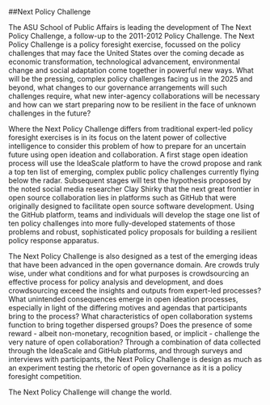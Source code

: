 ##Next Policy Challenge

The ASU School of Public Affairs is leading the development of The Next Policy Challenge, a follow-up to the 2011-2012 Policy Challenge. The Next Policy Challenge is a policy foresight exercise, focussed on the policy challenges that may face the United States over the coming decade as economic transformation, technological advancement, environmental change and social adaptation come together in powerful new ways. What will be the pressing, complex policy challenges facing us in the 2025 and beyond, what changes to our governance arrangements will such challenges require, what new inter-agency collaborations will be necessary and how can we start preparing now to be resilient in the face of unknown challenges in the future?

Where the Next Policy Challenge differs from traditional expert-led policy foresight exercises is in its focus on the latent power of collective intelligence to consider this problem of how to prepare for an uncertain future using open ideation and collaboration. A first stage open ideation process will use the IdeaScale platform to have the crowd propose and rank a top ten list of emerging, complex public policy challenges currently flying below the radar. Subsequent stages will test the hypothesis proposed by the noted social media researcher Clay Shirky that the next great frontier in open source collaboration lies in platforms such as GitHub that were originally designed to facilitate open source software development. Using the GitHub platform, teams and individuals will develop the stage one list of ten policy challenges into more fully-developed statements of those problems and robust, sophisticated policy proposals for building a resilient policy response apparatus.

The Next Policy Challenge is also designed as a test of the emerging ideas that have been advanced in the open governance domain. Are crowds truly wise, under what conditions and for what purposes is crowdsourcing an effective process for policy analysis and development, and does crowdsourcing exceed the insights and outputs from expert-led processes? What unintended consequences emerge in open ideation processes, especially in light of the differing motives and agendas that participants bring to the process? What characteristics of open collaboration systems function to bring together dispersed groups? Does the presence of some reward - albeit non-monetary, recognition based, or implicit - challenge the very nature of open collaboration? Through a combination of data collected through the IdeaScale and GitHub platforms, and through surveys and interviews with participants, the Next Policy Challenge is design as much as an experiment testing the rhetoric of open governance as it is a policy foresight competition.

The Next Policy Challenge will change the world. 
